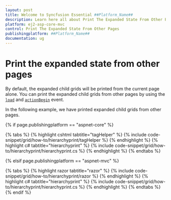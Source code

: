 ```yaml
---
layout: post
title: Welcome to Syncfusion Essential ##Platform_Name##
description: Learn here all about Print The Expanded State From Other Pages of Syncfusion Essential ##Platform_Name## widgets based on HTML5 and jQuery.
platform: ej2-asp-core-mvc
control: Print The Expanded State From Other Pages
publishingplatform: ##Platform_Name##
documentation: ug
---
```



# Print the expanded state from other pages

By default, the expanded child grids will be printed from the current page alone. You can print the expanded child grids from other pages by using the [`load`](https://help.syncfusion.com/cr/aspnetcore-js2/Syncfusion.EJ2.Grids.Grid.html#Syncfusion_EJ2_Grids_Grid_Load) and [`actionBegin`](https://help.syncfusion.com/cr/aspnetcore-js2/Syncfusion.EJ2.Grids.Grid.html#Syncfusion_EJ2_Grids_Grid_ActionBegin) event.

In the following example, we have printed expanded child grids from other pages.

{% if page.publishingplatform == "aspnet-core" %}

{% tabs %}
{% highlight cshtml tabtitle="tagHelper" %}
{% include code-snippet/grid/how-to/hierarchyprint/tagHelper %}
{% endhighlight %}
{% highlight c# tabtitle="hierarchyprint" %}
{% include code-snippet/grid/how-to/hierarchyprint/hierarchyprint.cs %}
{% endhighlight %}
{% endtabs %}

{% elsif page.publishingplatform == "aspnet-mvc" %}

{% tabs %}
{% highlight razor tabtitle="razor" %}
{% include code-snippet/grid/how-to/hierarchyprint/razor %}
{% endhighlight %}
{% highlight c# tabtitle="hierarchyprint" %}
{% include code-snippet/grid/how-to/hierarchyprint/hierarchyprint.cs %}
{% endhighlight %}
{% endtabs %}
{% endif %}

